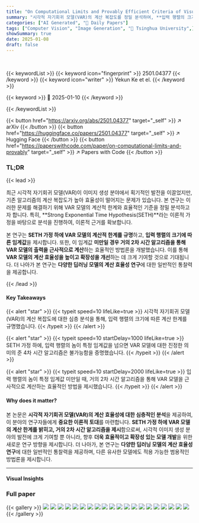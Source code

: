 ```yaml
---
title: "On Computational Limits and Provably Efficient Criteria of Visual Autoregressive Models: A Fine-Grained Complexity Analysis"
summary: "시각적 자기회귀 모델(VAR)의 계산 복잡도를 정밀 분석하여, **입력 행렬의 크기에 따른 계산 한계와 최적 기준**을 제시합니다."
categories: ["AI Generated", "🤗 Daily Papers"]
tags: ["Computer Vision", "Image Generation", "🏢 Tsinghua University",]
showSummary: true
date: 2025-01-08
draft: false
---
```


<br>

{{< keywordList >}}
{{< keyword icon="fingerprint" >}} 2501.04377 {{< /keyword >}}
{{< keyword icon="writer" >}} Yekun Ke et el. {{< /keyword >}}
 
{{< keyword >}} 🤗 2025-01-10 {{< /keyword >}}
 
{{< /keywordList >}}

{{< button href="https://arxiv.org/abs/2501.04377" target="_self" >}}
↗ arXiv
{{< /button >}}
{{< button href="https://huggingface.co/papers/2501.04377" target="_self" >}}
↗ Hugging Face
{{< /button >}}
{{< button href="https://paperswithcode.com/paper/on-computational-limits-and-provably" target="_self" >}}
↗ Papers with Code
{{< /button >}}




### TL;DR


{{< lead >}}

최근 시각적 자기회귀 모델(VAR)이 이미지 생성 분야에서 획기적인 발전을 이끌었지만, 기존 알고리즘의 계산 복잡도가 높아 효율성이 떨어지는 문제가 있습니다.  본 연구는 이러한 문제를 해결하기 위해 VAR 모델의 계산적 한계와 효율적인 기준을 정밀 분석하고자 합니다. 특히, **Strong Exponential Time Hypothesis(SETH)**라는 이론적 가정을 바탕으로 분석을 진행하여, 이론적 근거를 확보합니다.

본 연구는 **SETH 가정 하에 VAR 모델의 계산적 한계를 규명**하고, **입력 행렬의 크기에 따른 임계값**을 제시합니다.  또한, 이 임계값 **미만일 경우 거의 2차 시간 알고리즘을 통해 VAR 모델의 출력을 근사적으로 계산**하는 효율적인 방법론을 개발했습니다. 이를 통해 **VAR 모델의 계산 효율성을 높이고 확장성을 개선**하는 데 크게 기여할 것으로 기대됩니다. 더 나아가 본 연구는 **다양한 딥러닝 모델의 계산 효율성 연구**에 대한 일반적인 통찰력을 제공합니다.

{{< /lead >}}


#### Key Takeaways

{{< alert "star" >}}
{{< typeit speed=10 lifeLike=true >}} 시각적 자기회귀 모델(VAR)의 계산 복잡도에 대한 심층 분석을 통해, 입력 행렬의 크기에 따른 계산 한계를 규명했습니다. {{< /typeit >}}
{{< /alert >}}

{{< alert "star" >}}
{{< typeit speed=10 startDelay=1000 lifeLike=true >}} SETH 가정 하에, 입력 행렬의 놈이 특정 임계값을 넘으면 VAR 모델에 대한 진정한 의미의 준 4차 시간 알고리즘은 불가능함을 증명했습니다. {{< /typeit >}}
{{< /alert >}}

{{< alert "star" >}}
{{< typeit speed=10 startDelay=2000 lifeLike=true >}} 입력 행렬의 놈이 특정 임계값 미만일 때, 거의 2차 시간 알고리즘을 통해 VAR 모델을 근사적으로 계산하는 효율적인 방법을 제시했습니다. {{< /typeit >}}
{{< /alert >}}

#### Why does it matter?
본 논문은 **시각적 자기회귀 모델(VAR)의 계산 효율성에 대한 심층적인 분석**을 제공하여, 이 분야의 연구자들에게 **중요한 이론적 토대**를 마련합니다. **SETH 가정 하에 VAR 모델의 계산 한계를 밝히고, 거의 2차 시간 알고리즘을 제시**함으로써, 시각적 이미지 생성 분야의 발전에 크게 기여할 뿐 아니라, 향후 **더욱 효율적이고 확장성 있는 모델 개발**을 위한 새로운 연구 방향을 제시합니다.  더 나아가, 본 연구는 **다양한 딥러닝 모델의 계산 효율성 연구**에 대한 일반적인 통찰력을 제공하며, 다른 유사한 모델에도 적용 가능한 범용적인 방법론을 제시합니다.

------
#### Visual Insights







### Full paper

{{< gallery >}}
<img src="paper_images/1.png" class="grid-w50 md:grid-w33 xl:grid-w25" />
<img src="paper_images/2.png" class="grid-w50 md:grid-w33 xl:grid-w25" />
<img src="paper_images/3.png" class="grid-w50 md:grid-w33 xl:grid-w25" />
<img src="paper_images/4.png" class="grid-w50 md:grid-w33 xl:grid-w25" />
<img src="paper_images/5.png" class="grid-w50 md:grid-w33 xl:grid-w25" />
<img src="paper_images/6.png" class="grid-w50 md:grid-w33 xl:grid-w25" />
<img src="paper_images/7.png" class="grid-w50 md:grid-w33 xl:grid-w25" />
<img src="paper_images/8.png" class="grid-w50 md:grid-w33 xl:grid-w25" />
<img src="paper_images/9.png" class="grid-w50 md:grid-w33 xl:grid-w25" />
<img src="paper_images/10.png" class="grid-w50 md:grid-w33 xl:grid-w25" />
<img src="paper_images/11.png" class="grid-w50 md:grid-w33 xl:grid-w25" />
<img src="paper_images/12.png" class="grid-w50 md:grid-w33 xl:grid-w25" />
<img src="paper_images/13.png" class="grid-w50 md:grid-w33 xl:grid-w25" />
<img src="paper_images/14.png" class="grid-w50 md:grid-w33 xl:grid-w25" />
<img src="paper_images/15.png" class="grid-w50 md:grid-w33 xl:grid-w25" />
<img src="paper_images/16.png" class="grid-w50 md:grid-w33 xl:grid-w25" />
<img src="paper_images/17.png" class="grid-w50 md:grid-w33 xl:grid-w25" />
<img src="paper_images/18.png" class="grid-w50 md:grid-w33 xl:grid-w25" />
<img src="paper_images/19.png" class="grid-w50 md:grid-w33 xl:grid-w25" />
<img src="paper_images/20.png" class="grid-w50 md:grid-w33 xl:grid-w25" />
{{< /gallery >}}